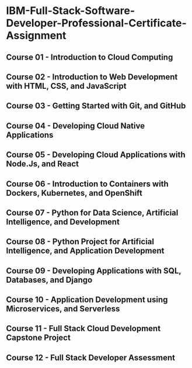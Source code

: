 # **IBM-Full-Stack-Software-Developer-Professional-Certificate-Assignment**

## Course 01 - Introduction to Cloud Computing
## Course 02 - Introduction to Web Development with HTML, CSS, and JavaScript
## Course 03 - Getting Started with Git, and GitHub
## Course 04 - Developing Cloud Native Applications 
## Course 05 - Developing Cloud Applications with Node.Js, and React
## Course 06 - Introduction to Containers with Dockers, Kubernetes, and OpenShift
## Course 07 - Python for Data Science, Artificial Intelligence, and Development
## Course 08 - Python Project for Artificial Intelligence, and Application Development
## Course 09 - Developing Applications with SQL, Databases, and Django
## Course 10 - Application Development using Microservices, and Serverless
## Course 11 - Full Stack Cloud Development Capstone Project
## Course 12 - Full Stack Developer Assessment
